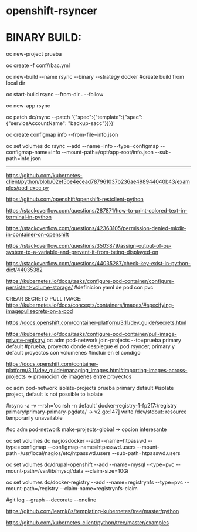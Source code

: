 # openshift-rsyncer

# BINARY BUILD:

oc new-project prueba

oc create -f conf/rbac.yml

oc new-build --name rsync --binary --strategy docker #create build from local dir

oc start-build rsync --from-dir . --follow

oc new-app rsync

oc patch dc/rsync --patch '{"spec":{"template":{"spec":{"serviceAccountName": "backup-sacc"}}}}'
 
oc create configmap info --from-file=info.json 

oc set volumes dc rsync --add --name=info --type=configmap --configmap-name=info --mount-path=/opt/app-root/info.json --sub-path=info.json

-------------------------------------------------


https://github.com/kubernetes-client/python/blob/02ef5be4ecead787961037b236ae498944040b43/examples/pod_exec.py

https://github.com/openshift/openshift-restclient-python

https://stackoverflow.com/questions/287871/how-to-print-colored-text-in-terminal-in-python


https://stackoverflow.com/questions/42363105/permission-denied-mkdir-in-container-on-openshift


https://stackoverflow.com/questions/3503879/assign-output-of-os-system-to-a-variable-and-prevent-it-from-being-displayed-on

https://stackoverflow.com/questions/44035287/check-key-exist-in-python-dict/44035382


https://kubernetes.io/docs/tasks/configure-pod-container/configure-persistent-volume-storage/  #definicion yaml de pod con pvc

CREAR SECRETO PULL IMAGE:
https://kubernetes.io/docs/concepts/containers/images/#specifying-imagepullsecrets-on-a-pod

https://docs.openshift.com/container-platform/3.11/dev_guide/secrets.html

https://kubernetes.io/docs/tasks/configure-pod-container/pull-image-private-registry/
oc adm pod-network join-projects --to=prueba primary default #prueba, proyecto donde desplegue el pod rsyncer, primary y default proyectos con volumenes
#incluir en el condigo

https://docs.openshift.com/container-platform/3.11/dev_guide/managing_images.html#importing-images-across-projects   -> promocion de imagenes entre proyectos


oc adm pod-network isolate-projects prueba primary default
#isolate project, default is not possible to isolate


#rsync -a -v --rsh='oc rsh -n default' docker-registry-1-fp2f7:/registry  primary/primary-primary-pgdata/   -> v2.go:147] write /dev/stdout: resource temporarily unavailable

#oc adm pod-network make-projects-global <project1> <project2> -> opcion interesante

 oc set volumes dc nagiosdocker --add --name=htpasswd --type=configmap --configmap-name=htpasswd.users --mount-path=/usr/local/nagios/etc/htpasswd.users --sub-path=htpasswd.users


 oc set volumes dc/drupal-openshift --add --name=mysql --type=pvc --mount-path=/var/lib/mysql/data --claim-size=10Gi


 oc set volumes dc/docker-registry --add --name=registrynfs --type=pvc --mount-path=/registry --claim-name=registrynfs-claim 


#git log --graph --decorate --oneline

https://github.com/learnk8s/templating-kubernetes/tree/master/python

https://github.com/kubernetes-client/python/tree/master/examples
